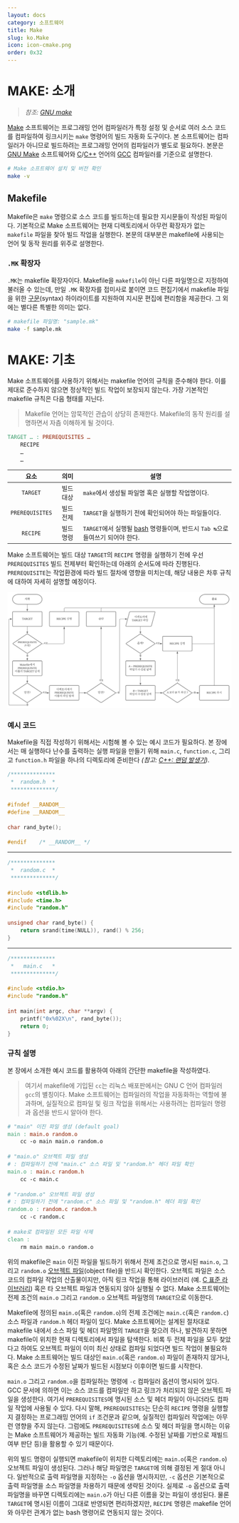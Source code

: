 ```yaml
---
layout: docs
category: 소프트웨어
title: Make
slug: ko.Make
icon: icon-cmake.png
order: 0x32
---
```

# MAKE: 소개
> *참조: [GNU make](https://www.gnu.org/software/make/manual/make.html)*

[Make](https://ko.wikipedia.org/wiki/Make_(소프트웨어)) 소프트웨어는 프로그래밍 언어 컴파일러가 특정 설정 및 순서로 여러 소스 코드를 컴파일하여 링크시키는 `make` 명령어의 빌드 자동화 도구이다. 본 소프트웨어는 컴파일러가 아니므로 빌드하려는 프로그래밍 언어의 컴파일러가 별도로 필요하다. 본문은 [GNU Make](https://www.gnu.org/software/make/) 소프트웨어와 [C](/docs/ko.C)/[C++](/docs/ko.Cpp) 언어의 [GCC](https://ko.wikipedia.org/wiki/GNU_컴파일러_모음) 컴파일러를 기준으로 설명한다.

```bash
# Make 소프트웨어 설치 및 버전 확인
make -v
```

## Makefile
Makefile은 `make` 명령으로 소스 코드를 빌드하는데 필요한 지시문들이 작성된 파일이다. 기본적으로 Make 소프트웨어는 현재 디렉토리에서 아무런 확장자가 없는 `makefile` 파일을 찾아 빌드 작업을 실행한다. 본문의 대부분은 makefile에 사용되는 언어 및 동작 원리를 위주로 설명한다.

### `.MK` 확장자
`.MK`는 makefile 확장자이다. Makefile을 `makefile`이 아닌 다른 파일명으로 지정하여 불러올 수 있는데, 만일 `.MK` 확장자를 접미사로 붙이면 코드 편집기에서 makefile 파일을 위한 [구문](https://ko.wikipedia.org/wiki/구문_(프로그래밍_언어))(syntax) 하이라이트를 지원하여 지시문 편집에 편리함을 제공한다. 그 외에는 별다른 특별한 의미는 없다.

```bash
# makefile 파일명: "sample.mk"
make -f sample.mk
```

# MAKE: 기초
Make 소프트웨어를 사용하기 위해서는 makefile 언어의 규칙을 준수해야 한다. 이를 제대로 준수하지 않으면 정상적인 빌드 작업이 보장되지 않는다. 가장 기본적인 makefile 규칙은 다음 형태를 지닌다.

> Makefile 언어는 암묵적인 관습이 상당히 존재한다. Makefile의 동작 원리를 설명하면서 자츰 이해하게 될 것이다.

```makefile
TARGET … : PREREQUISITES …
	RECIPE
	…
	…
```

| 요소             | 의미  | 설명                                             |
|:---------------:|:---:|------------------------------------------------|
| `TARGET`        | 빌드 대상 |`make`에서 생성될 파일명 혹은 실행할 작업명이다.      |
| `PREREQUISITES` | 빌드 전제  |`TARGET`을 실행하기 전에 확인되어야 하는 파일들이다.    |
| `RECIPE`        | 빌드 명령 |`TARGET`에서 실행될 [bash](https://ko.wikipedia.org/wiki/배시_(유닉스_셸)) 명령들이며, 반드시 `Tab ↹`으로 들여쓰기 되어야 한다.     |

Make 소프트웨어는 빌드 대상 `TARGET`의 `RECIPE` 명령을 실행하기 전에 우선 `PREREQUISITES` 빌드 전제부터 확인하는데 아래의 순서도에 따라 진행된다. `PREREQUISITE`는 작업환경에 따라 빌드 절차에 영향을 미치는데, 해당 내용은 차후 규칙에 대하여 자세히 설명할 예정이다.

![Makefile의 <code>PREREQUISITE</code> 동작 순서도<sub><i>원본: <a href="https://lucid.app/lucidchart/16e14bf0-856d-4897-8351-bbe34a7f5d68/edit?invitationId=inv_e7b8df47-867b-4b75-9d43-e4b451ed7e1b">Lucidchart</a></i></sub>](/images/docs/make/makefile_prerequisite_flowchart_korean.svg)

### 예시 코드
Makefile을 직접 작성하기 위해서는 시험해 볼 수 있는 예시 코드가 필요하다. 본 장에서는 매 실행하다 난수를 출력하는 실행 파일을 만들기 위해 `main.c`, `function.c`, 그리고 `function.h` 파일을 하나의 디렉토리에 준비한다 *(참고: [C++: 랜덤 발생기](/docs/ko.Cpp#c-랜덤-발생기))*.

```c
/**************
 *  random.h  *
 **************/

#ifndef __RANDOM__
#define __RANDOM__

char rand_byte();

#endif    /* __RANDOM__ */
```
----
```c
/**************
 *  random.c  *
 **************/

#include <stdlib.h>
#include <time.h>
#include "random.h"

unsigned char rand_byte() {
    return srand(time(NULL)), rand() % 256;
}
```
----
```c
/**************
 *   main.c   *
 **************/

#include <stdio.h>
#include "random.h"

int main(int argc, char **argv) {
    printf("0x%02X\n", rand_byte());
    return 0;
}
```

### 규칙 설명
본 장에서 소개한 예시 코드를 활용하여 아래의 간단한 makefile을 작성하였다.

> 여기서 makefile에 기입된 `cc`는 리눅스 배포판에서는 GNU C 언어 컴파일러 `gcc`의 별칭이다. Make 소프트웨어는 컴파일러의 작업을 자동화하는 역할에 불과하며, 실질적으로 컴파일 및 링크 작업을 위해서는 사용하려는 컴파일러 명령과 옵션을 반드시 알아야 한다.

```makefile
# "main" 이진 파일 생성 (default goal)
main : main.o random.o
	cc -o main main.o random.o

# "main.o" 오브젝트 파일 생성
# : 컴파일하기 전에 "main.c" 소스 파일 및 "random.h" 헤더 파일 확인
main.o : main.c random.h
	cc -c main.c

# "random.o" 오브젝트 파일 생성
# : 컴파일하기 전에 "random.c" 소스 파일 및 "random.h" 헤더 파일 확인
random.o : random.c random.h
	cc -c random.c

# make로 컴파일된 모든 파일 삭제
clean : 
	rm main main.o random.o
```

위의 makefile은 `main` 이진 파일을 빌드하기 위해서 전제 조건으로 명시된 `main.o`, 그리고 `random.o` [오브젝트 파일](https://ko.wikipedia.org/wiki/목적_파일)(object file)을 반드시 확인한다. 오브젝트 파일은 소스 코드의 컴파일 작업의 산출물이지만, 아직 링크 작업을 통해 라이브러리 (예. [C 표준 라이브러리](https://ko.wikipedia.org/wiki/C_표준_라이브러리)) 혹은 타 오브젝트 파일과 연동되지 않아 실행될 수 없다. Make 소프트웨어는 전제 조건의 `main.o` 그리고 `random.o` 오브젝트 파일명의 `TARGET`으로 이동한다.

Makefile에 정의된 `main.o`(혹은 `random.o`)의 전제 조건에는 `main.c`(혹은 `random.c`) 소스 파일과 `random.h` 헤더 파일이 있다. Make 소프트웨어는 설계된 절차대로 makefile 내에서 소스 파일 및 헤더 파일명의 `TARGET`을 찾으려 하나, 발견하지 못하면 makefile이 위치한 현재 디렉토리에서 파일을 탐색한다. 비록 두 전제 파일을 모두 찾았다고 하여도 오브젝트 파일이 이미 최신 상태로 컴파일 되었다면 빌드 작업이 불필요하다. Make 소프트웨어는 빌드 대상인 `main.o`(혹은 `random.o`) 파일이 존재하지 않거나, 혹은 소스 코드가 수정된 날짜가 빌드된 시점보다 이후이면 빌드를 시작한다.

`main.o` 그리고 `random.o`을 컴파일하는 명령에 `-c` 컴파일러 옵션이 명시되어 있다. GCC 문서에 의하면 이는 소스 코드를 컴파일만 하고 링크가 처리되지 않은 오브젝트 파일을 생성한다. 여기서 `PREREQUISITES`에 명시된 소스 및 헤더 파일이 아니더라도 컴파일 작업에 사용될 수 있다. 다시 말해, `PREREQUISITES`는 단순히 `RECIPE` 명령을 실행할 지 결정하는 프로그래밍 언어의 `if` 조건문과 같으며, 실질적인 컴파일러 작업에는 아무런 영향을 주지 않는다. 그럼에도 `PREREQUISITES`에 소스 및 헤더 파일을 명시하는 이유는 Make 소프트웨어가 제공하는 빌드 자동화 기능(예. 수정된 날짜를 기반으로 재빌드 여부 판단 등)을 활용할 수 있기 때문이다.

위의 빌드 명령이 실행되면 makefile이 위치한 디렉토리에는 `main.o`(혹은 `random.o`) 오브젝트 파일이 생성된다. 그러나 해당 파일명은 `TARGET`에 의해 결정된 게 절대 아니다. 일반적으로 출력 파일명을 지정하는 `-o` 옵션을 명시하지만, `-c` 옵션은 기본적으로 출력 파일명을 소스 파일명을 차용하기 때문에 생략된 것이다. 실제로 `-o` 옵션으로 출력 파일명을 바꾸면 디렉토리에는 `main.o`가 아닌 다른 이름을 갖는 파일이 생성된다. 물론 `TARGET`에 명시된 이름이 그대로 반영되면 편리하겠지만, `RECIPE` 명령은 makefile 언어와 아무런 관계가 없는 bash 명령어로 연동되지 않는 것이다.

